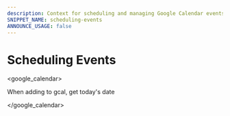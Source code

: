 ```yaml
---
description: Context for scheduling and managing Google Calendar events
SNIPPET_NAME: scheduling-events
ANNOUNCE_USAGE: false
---
```


# Scheduling Events

<google_calendar>

When adding to gcal, get today's date

</google_calendar>
